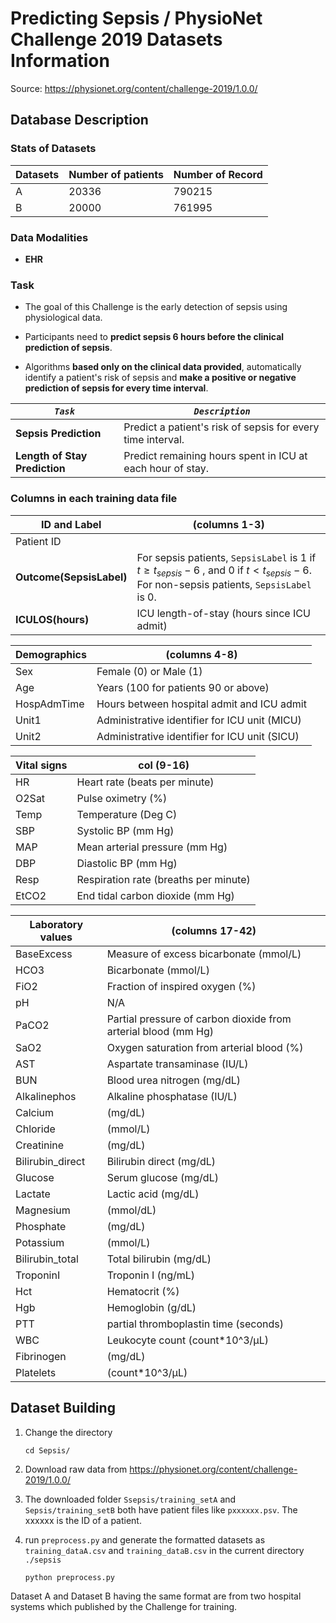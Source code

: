 # Predicting Sepsis / PhysioNet Challenge 2019 Datasets Information

Source:	https://physionet.org/content/challenge-2019/1.0.0/

## Database Description

### Stats of Datasets

| Datasets | Number of patients | Number of Record |
| -------- | ------------------ | ---------------- |
| A        | 20336              | 790215           |
| B        | 20000              | 761995           |

### Data Modalities

- **EHR**

### Task

- The goal of this Challenge is the early detection of sepsis using physiological data.

- Participants need to **predict sepsis 6 hours before the clinical prediction of sepsis**.

- Algorithms **based only on the clinical data provided**, automatically identify a patient's risk of sepsis and **make a positive or negative prediction of sepsis for every time interval**.

| ***`Task`***                  | ***`Description`***                                          |
| ----------------------------- | ------------------------------------------------------------ |
| **Sepsis Prediction**         | Predict  a patient's risk of sepsis  for every time interval. |
| **Length of Stay Prediction** | Predict remaining hours spent in ICU at each hour of stay.   |

### Columns in each training data file

| ID and Label             | (columns 1-3)                                                |
| ------------------------ | ------------------------------------------------------------ |
| Patient ID               |                                                              |
| **Outcome(SepsisLabel)** | For sepsis patients, `SepsisLabel` is 1 if $t≥t_{sepsis}−6$ , and 0 if $t<t_{sepsis}−6$. For non-sepsis patients, `SepsisLabel` is 0. |
| **ICULOS(hours)**        | ICU length-of-stay (hours since ICU admit)                   |

| Demographics | (columns 4-8)                                 |
| ------------ | --------------------------------------------- |
| Sex          | Female (0) or Male (1)                        |
| Age          | Years (100 for patients 90 or above)          |
| HospAdmTime  | Hours between hospital admit and ICU admit    |
| Unit1        | Administrative identifier for ICU unit (MICU) |
| Unit2        | Administrative identifier for ICU unit (SICU) |

| Vital signs | col (9-16)                            |
| ----------- | ------------------------------------- |
| HR          | Heart rate (beats per minute)         |
| O2Sat       | Pulse oximetry (%)                    |
| Temp        | Temperature (Deg C)                   |
| SBP         | Systolic BP (mm Hg)                   |
| MAP         | Mean arterial pressure (mm Hg)        |
| DBP         | Diastolic BP (mm Hg)                  |
| Resp        | Respiration rate (breaths per minute) |
| EtCO2       | End tidal carbon dioxide (mm Hg)      |

| Laboratory values | (columns 17-42)                                              |
| ----------------- | ------------------------------------------------------------ |
| BaseExcess        | Measure of excess bicarbonate (mmol/L)                       |
| HCO3              | Bicarbonate (mmol/L)                                         |
| FiO2              | Fraction of inspired oxygen (%)                              |
| pH                | N/A                                                          |
| PaCO2             | Partial pressure of carbon dioxide from arterial blood (mm Hg) |
| SaO2              | Oxygen saturation from arterial blood (%)                    |
| AST               | Aspartate transaminase (IU/L)                                |
| BUN               | Blood urea nitrogen (mg/dL)                                  |
| Alkalinephos      | Alkaline phosphatase (IU/L)                                  |
| Calcium           | (mg/dL)                                                      |
| Chloride          | (mmol/L)                                                     |
| Creatinine        | (mg/dL)                                                      |
| Bilirubin_direct  | Bilirubin direct (mg/dL)                                     |
| Glucose           | Serum glucose (mg/dL)                                        |
| Lactate           | Lactic acid (mg/dL)                                          |
| Magnesium         | (mmol/dL)                                                    |
| Phosphate         | (mg/dL)                                                      |
| Potassium         | (mmol/L)                                                     |
| Bilirubin_total   | Total bilirubin (mg/dL)                                      |
| TroponinI         | Troponin I (ng/mL)                                           |
| Hct               | Hematocrit (%)                                               |
| Hgb               | Hemoglobin (g/dL)                                            |
| PTT               | partial thromboplastin time (seconds)                        |
| WBC               | Leukocyte count (count*10^3/µL)                              |
| Fibrinogen        | (mg/dL)                                                      |
| Platelets         | (count*10^3/µL)                                              |

## Dataset Building

1. Change the directory

   ```
   cd Sepsis/
   ```
2. Download raw data from https://physionet.org/content/challenge-2019/1.0.0/
3. The downloaded folder `Ssepsis/training_setA` and `Sepsis/training_setB` both have patient files like `pxxxxxx.psv`. The xxxxxx is the ID of a patient.
4. run `preprocess.py` and generate the formatted datasets as `training_dataA.csv` and `training_dataB.csv` in the current directory `./sepsis` 

   ```
   python preprocess.py
   ```

   

Dataset A and Dataset B having the same format are from two hospital systems which published by the Challenge for training. 